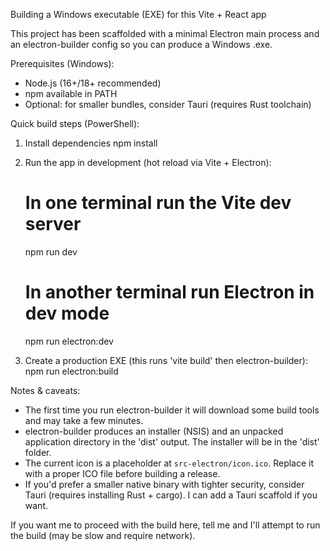 Building a Windows executable (EXE) for this Vite + React app

This project has been scaffolded with a minimal Electron main process and an electron-builder config so you can produce a Windows .exe.

Prerequisites (Windows):
- Node.js (16+/18+ recommended)
- npm available in PATH
- Optional: for smaller bundles, consider Tauri (requires Rust toolchain)

Quick build steps (PowerShell):

1. Install dependencies
   npm install

2. Run the app in development (hot reload via Vite + Electron):
   # In one terminal run the Vite dev server
   npm run dev
   # In another terminal run Electron in dev mode
   npm run electron:dev

3. Create a production EXE (this runs 'vite build' then electron-builder):
   npm run electron:build

Notes & caveats:
- The first time you run electron-builder it will download some build tools and may take a few minutes.
- electron-builder produces an installer (NSIS) and an unpacked application directory in the 'dist' output. The installer will be in the 'dist' folder.
- The current icon is a placeholder at `src-electron/icon.ico`. Replace it with a proper ICO file before building a release.
- If you'd prefer a smaller native binary with tighter security, consider Tauri (requires installing Rust + cargo). I can add a Tauri scaffold if you want.

If you want me to proceed with the build here, tell me and I'll attempt to run the build (may be slow and require network).
